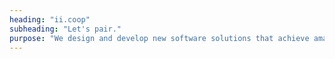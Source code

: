 ```yaml
---
heading: "ii.coop"
subheading: "Let's pair."
purpose: "We design and develop new software solutions that achieve amazing things through collaboration with buisness, government, and community groups."
---
```

